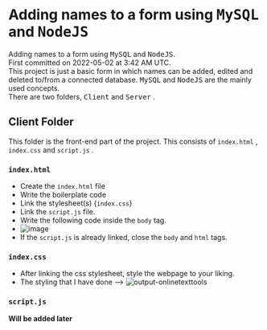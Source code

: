 # Adding names to a form using <kbd>MySQL</kbd> and <kbd>NodeJS</kbd>
Adding names to a form using <kbd>MySQL</kbd> and <kbd>NodeJS</kbd>. <br>
First committed on 2022-05-02 at 3:42 AM UTC. <br>
This project is just a basic form in which names can be added, edited and deleted to/from a connected database. <kbd>MySQL</kbd> and <kbd>NodeJS</kbd> are the mainly used concepts. <br>
There are two folders, <kbd>Client</kbd> and <kbd>Server</kbd> .

## Client Folder
This folder is the front-end part of the project. This consists of <code>index.html</code> , <code>index.css</code> and <code>script.js</code> .

### <code>index.html</code>
- Create the <code>index.html</code> file
- Write the boilerplate code
- Link the stylesheet(s) {<code>index.css</code>}
- Link the <code>script.js</code> file.
- Write the following code inside the <code>body</code> tag. 
- ![image](https://user-images.githubusercontent.com/74101541/166186094-ab81479f-04ba-41fa-ad71-8ff45631a199.png)
- If the <code>script.js</code> is already linked, close the <code>body</code> and <code>html</code> tags.

### <code>index.css</code>
- After linking the css stylesheet, style the webpage to your liking.
- The styling that I have done --> ![output-onlinetexttools](https://user-images.githubusercontent.com/74101541/166186859-1e7df313-b3cf-4568-bb01-9034121496bf.png)

### <code>script.js</code>
**Will be added later**
